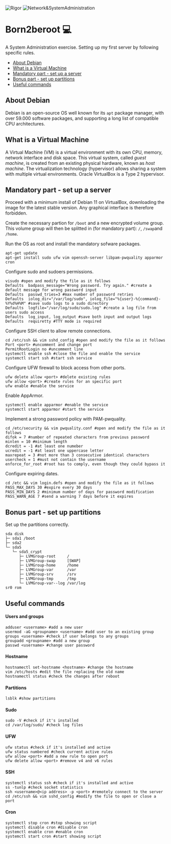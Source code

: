 ![Rigor](https://img.shields.io/badge/Rigor-306998) ![Network&SystemAdministration](https://img.shields.io/badge/Network&SystemAdministration-306998)

# Born2beroot :computer:
A System Administration exercise. Setting up my first server by following specific rules.

- [About Debian](https://github.com/denisgodoy/42-born2beroot#about-debian)
- [What is a Virtual Machine](https://github.com/denisgodoy/42-born2beroot#what-is-a-virtual-machine)
- [Mandatory part - set up a server](https://github.com/denisgodoy/42-born2beroot#mandatory-part---set-up-a-server)
- [Bonus part - set up partitions](https://github.com/denisgodoy/42-born2beroot#bonus-part---set-up-partitions)
- [Useful commands](https://github.com/denisgodoy/42-born2beroot#useful-commands)

## About Debian
Debian is an open-source OS well known for its `apt` package manager, with over 59.000 software packages, and supporting a long list of compatible CPU architectures.

## What is a Virtual Machine
A Virtual Machine (VM) is a virtual environment with its own CPU, memory, network interface and disk space. This virtual system, called *guest machine*, is created from an existing physical hardware, known as *host machine*. The virtualization technology (hypervisor) allows sharing a system with multiple virtual environments. Oracle VirtualBox is a Type 2 hypervisor.

## Mandatory part - set up a server
Proceed with a minimum install of Debian 11 on VirtualBox, downloading the image for the latest stable version. Any graphical interface is therefore forbidden.

Create the necessary partion for `/boot` and a new encrypted volume group. This volume group will then be splitted in (for mandatory part): `/`, `/swap`and `/home`.

Run the OS as root and install the mandatory sofware packages.

```shell
apt-get update
apt-get install sudo ufw vim openssh-server libpam-pwquality apparmor cron
```

Configure sudo and sudoers permissions.
```shell
visudo #open and modify the file as it follows
Defaults  badpass_message="Wrong password. Try again." #create a default message for wrong password input
Defaults  passwd_tries=3 #max number of password retries
Defaults  iolog_dir="/var/log/sudo", iolog_file="%{user}-%{command}-%Y%d%H%M" #save sudo logs to a sudo directory
Defaults  logfile="/var/log/sudo/sudo.log" #create a log file from users sudo access
Defaults  log_input, log_output #save both input and output logs
Defaults  requiretty #TTY mode is required
```

Configure SSH client to allow remote connections.
```shell
cd /etc/ssh && vim sshd_config #open and modify the file as it follows
Port <port> #uncomment and change port
PermitRootLogin no #uncomment line
systemctl enable ssh #close the file and enable the service
systemctl start ssh #start ssh service
```

Configure UFW firewall to block access from other ports.
```shell
ufw delete allow <port> #delete existing rules
ufw allow <port> #create rules for an specific port
ufw enable #enable the service
```

Enable AppArmor.
```shell
systemctl enable apparmor #enable the service
systemctl start apparmor #start the service
```

Implement a strong password policy with PAM-pwquality.
```shell
cd /etc/security && vim pwquality.conf #open and modify the file as it follows
difok = 7 #number of repeated characters from previous password
minlen = 10 #minimum length
dcredit = -1 #at least one numeber
ucredit = -1 #at least one uppercase letter
maxrepeat = 3 #not more than 3 consecutive identical characters
usercheck = 1 #must not contain the username
enforce_for_root #root has to comply, even though they could bypass it
```

Configure expiring dates.
```shell
cd /etc && vim login.defs #open and modify the file as it follows
PASS_MAX_DAYS 30 #expire every 30 days
PASS_MIN_DAYS 2 #minimum number of days for password modification
PASS_WARN_AGE 7 #send a warning 7 days before it expires
```

## Bonus part - set up partitions
Set up the partitions correctly.

```
sda disk
├─ sda1 /boot
├─ sda2
└─ sda5
   └─ sda5_crypt
      ├─ LVMGroup-root     /
      ├─ LVMGroup-swap     [SWAP]
      ├─ LVMGroup-home     /home
      ├─ LVMGroup-var      /var
      ├─ LVMGroup-srv      /srv
      ├─ LVMGroup-tmp      /tmp
      └─ LVMGroup-var--log /var/log
sr0 rom
```

## Useful commands
#### Users and groups
```shell
adduser <username> #add a new user
usermod -aG <groupname> <username> #add user to an existing group
groups <username> #check if user belongs to any groups
groupadd <groupname> #add a new group
passwd <username> #change user password
```

#### Hostname
```shell
hostnamectl set-hostname <hostname> #change the hostname
vim /etc/hosts #edit the file replacing the old name
hostnamectl status #check the changes after reboot
```

#### Partitions
```shell
lsblk #show partitions
```

#### Sudo
```shell
sudo -V #check if it's installed
cd /var/log/sudo/ #check log files
```

#### UFW
```shell
ufw status #check if it's installed and active
ufw status numbered #check current active rules
ufw allow <port> #add a new rule to open port
ufw delete allow <port> #remove v4 and v6 rules
```

#### SSH
```shell
systemctl status ssh #check if it's installed and active
ss -tunlp #check socket statistics
ssh <username>@<ip address> -p <port> #remotely connect to the server
cd /etc/ssh && vim sshd_config #modify the file to open or close a port
```

#### Cron
```shell
systemctl stop cron #stop showing script
systemctl disable cron #disable cron
systemctl enable cron #enable cron
systemctl start cron #start showing script
```
